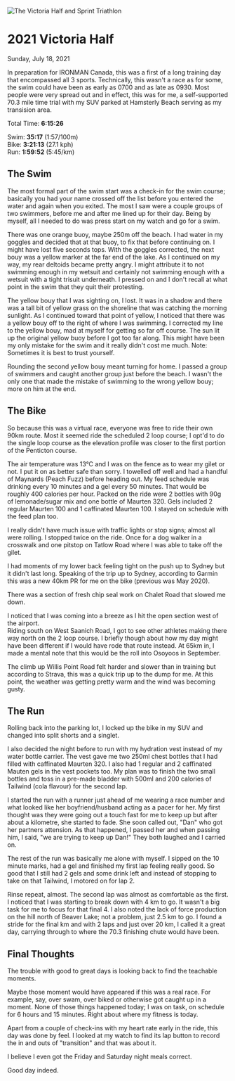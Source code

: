 ![The Victoria Half and Sprint Triathlon](/assets/jpg/vichalf-20201230.jpeg)

# 2021 Victoria Half
Sunday, July 18, 2021

In preparation for IRONMAN Canada, this was a first of a long training day that encompassed all 3 sports.  Technically, this wasn't a race as for some, the swim could have been as early as 0700 and as late as 0930.  Most people were very spread out and in effect, this was for me, a self-supported 70.3 mile time trial with my SUV parked at Hamsterly Beach serving as my transision area.

Total Time: **6:15:26**

Swim: **35:17** (1:57/100m)  
Bike: **3:21:13** (27.1 kph)  
Run: **1:59:52** (5:45/km)  

<!---->
## The Swim
The most formal part of the swim start was a check-in for the swim course; basically you had your name crossed off the list before you entered the water and again when you exited.  The most I saw were a couple groups of two swimmers, before me and after me lined up for their day.
Being by myself, all I needed to do was press start on my watch and go for a swim.

There was one orange buoy, maybe 250m off the beach.  I had water in my goggles and decided that at that buoy, to fix that before continuing on.  I might have lost five seconds tops.  With the goggles corrected, the next bouy was a yellow marker at the far end of the lake.  As I continued on my way, my rear deltoids became pretty angry.  I might attribute it to not swimming enough in my wetsuit and certainly not swimming enough with a wetsuit with a tight trisuit underneath.  I pressed on and I don't recall at what point in the swim that they quit their protesting.
<!---->
The yellow bouy that I was sighting on, I lost.  It was in a shadow and there was a tall bit of yellow grass on the shoreline that was catching the morning sunlight.  As I continued toward that point of yellow, I noticed that there was a yellow bouy off to the right of where I was swimming.  I corrected my line to the yellow bouy, mad at myself for getting so far off course.
The sun lit up the original yellow buoy before I got too far along.  This might have been my only mistake for the swim and it really didn't cost me much.  Note: Sometimes it is best to trust yourself.

Rounding the second yellow bouy meant turning for home.  I passed a group of swimmers and caught another group just before the beach.  I wasn't the only one that made the mistake of swimming to the wrong yellow bouy; more on him at the end. 

<!---->
## The Bike
So because this was a virtual race, everyone was free to ride their own 90km route.  Most it seemed ride the scheduled 2 loop course; I opt'd to do the single loop course as the elevation profile was closer to the first portion of the Penticton course.

The air temperature was 13°C and I was on the fence as to wear my gilet or not.  I put it on as better safe than sorry.  I towelled off well and had a handful of Maynards (Peach Fuzz) before heading out.
My feed schedule was drinking every 10 minutes and a gel every 50 minutes.  That would be roughly 400 calories per hour.  Packed on the ride were 2 bottles with 90g of lemonade/sugar mix and one bottle of Maurten 320.  Gels included 2 regular Maurten 100 and 1 caffinated Maurten 100.  I stayed on schedule with the feed plan too.

I really didn't have much issue with traffic lights or stop signs; almost all were rolling.  I stopped twice on the ride.  Once for a dog walker in a crosswalk and one pitstop on Tatlow Road where I was able to take off the gilet.

<!---->
I had moments of my lower back feeling tight on the push up to Sydney but it didn't last long.  Speaking of the trip up to Sydney, according to Garmin this was a new 40km PR for me on the bike (previous was May 2020).

There was a section of fresh chip seal work on Chalet Road that slowed me down.

I noticed that I was coming into a breeze as I hit the open section west of the airport.  
Riding south on West Saanich Road, I got to see other athletes making there way north on the 2 loop course.  I briefly though about how my day might have been different if I would have rode that route instead.  At 65km in, I made a mental note that this would be the roll into Osoyoos in September.

The climb up Willis Point Road felt harder and slower than in training but according to Strava, this was a quick trip up to the dump for me.  At this point, the weather was getting pretty warm and the wind was becoming gusty.

<!---->
## The Run
Rolling back into the parking lot, I locked up the bike in my SUV and changed into split shorts and a singlet.

I also decided the night before to run with my hydration vest instead of my water bottle carrier.  The vest gave me two 250ml chest bottles that I had filled with caffinated Maurten 320.  I also had 1 regular and 2 caffinated Mauten gels in the vest pockets too.
My plan was to finish the two small bottles and toss in a pre-made bladder with 500ml and 200 calories of Tailwind (cola flavour) for the second lap.

I started the run with a runner just ahead of me wearing a race number and what looked like her boyfriend/husband acting as a pacer for her.  My first thought was they were going out a touch fast for me to keep up but after about a kilometre, she started to fade.  She soon called out, "Dan" who got her partners attension.  As that happened, I passed her and when passing him, I said, "we are trying to keep up Dan!"  They both laughed and I carried on.
<!---->
The rest of the run was basically me alone with myself.  I sipped on the 10 minute marks, had a gel and finished my first lap feeling really good.  So good that I still had 2 gels and some drink left and instead of stopping to take on that Tailwind, I motored on for lap 2.

Rinse repeat, almost.  The second lap was almost as comfortable as the first.  I noticed that I was starting to break down with 4 km to go.  It wasn't a big task for me to focus for that final 4.  I also noted the lack of force production on the hill north of Beaver Lake; not a problem, just 2.5 km to go.  I found a stride for the final km and with 2 laps and just over 20 km, I called it a great day, carrying through to where the 70.3 finishing chute would have been.

<!---->
## Final Thoughts
The trouble with good to great days is looking back to find the teachable moments.

Maybe those moment would have appeared if this was a real race. For example, say, over swam, over biked or otherwise got caught up in a moment.  None of those things happened today; I was on task, on schedule for 6 hours and 15 minutes.  Right about where my fitness is today.

Apart from a couple of check-ins with my heart rate early in the ride, this day was done by feel.  I looked at my watch to find its lap button to record the in and outs of "transition" and that was about it.

I believe I even got the Friday and Saturday night meals correct.

Good day indeed.
